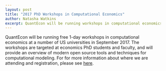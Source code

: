 ```yaml
---
layout: post
title: "2017 PhD Workshops in Computational Economics"
author: Natasha Watkins
excerpt: QuantEcon will be running workshops in computational economics in the US in September 2017.
---
```


QuantEcon will be running free 1-day workshops in computational economics at a number of US universities in September 2017\. The workshops are targeted at economics PhD students and faculty, and will provide an overview of modern open source tools and techniques for computational modeling. For for more information about where we are attending and registration, please see [here](https://quantecon.org/2017-phd-workshops-on-computational-methods).
